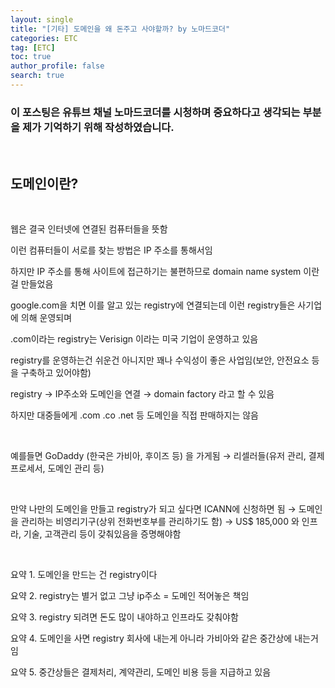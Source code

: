 ```yaml
---
layout: single
title: "[기타] 도메인을 왜 돈주고 사야할까? by 노마드코더"
categories: ETC
tag: [ETC]
toc: true
author_profile: false
search: true
---
```


### 이 포스팅은 유튜브 채널 노마드코더를 시청하며 중요하다고 생각되는 부분을 제가 기억하기 위해 작성하였습니다.

<br/>

## 도메인이란?

<br/>

웹은 결국 인터넷에 연결된 컴퓨터들을 뜻함

이런 컴퓨터들이 서로를 찾는 방법은 IP 주소를 통해서임

하지만 IP 주소를 통해 사이트에 접근하기는 불편하므로 domain name system 이란걸 만들었음

google.com을 치면 이를 알고 있는 registry에 연결되는데 이런 registry들은 사기업에 의해 운영되며

.com이라는 registry는 Verisign 이라는 미국 기업이 운영하고 있음

registry를 운영하는건 쉬운건 아니지만 꽤나 수익성이 좋은 사업임(보안, 안전요소 등을 구축하고 있어야함)

registry → IP주소와 도메인을 연결 → domain factory 라고 할 수 있음

하지만 대중들에게 .com .co .net 등 도메인을 직접 판매하지는 않음

<br/>

예를들면 GoDaddy (한국은 가비아, 후이즈 등) 을 가게됨 → 리셀러들(유저 관리, 결제 프로세서, 도메인 관리 등)

<br/>

만약 나만의 도메인을 만들고 registry가 되고 싶다면 ICANN에 신청하면 됨 → 도메인을 관리하는 비영리기구(상위 전화번호부를 관리하기도 함) → US$ 185,000 와 인프라, 기술, 고객관리 등이 갖춰있음을 증명해야함

<br/>

요약 1. 도메인을 만드는 건 registry이다

요약 2. registry는 별거 없고 그냥 ip주소 = 도메인 적어놓은 책임

요약 3. registry 되려면 돈도 많이 내야하고 인프라도 갖춰야함

요약 4. 도메인을 사면 registry 회사에 내는게 아니라 가비아와 같은 중간상에 내는거임

요약 5. 중간상들은 결제처리, 계약관리, 도메인 비용 등을 지급하고 있음
